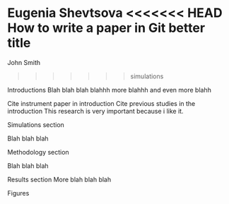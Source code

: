 Eugenia Shevtsova 
<<<<<<< HEAD
How to write a paper in Git better title
=======
John Smith 
>>>>>>> simulations

Introductions
Blah blah blah blahhh more blahhh and even more blahh

Cite instrument paper in introduction
Cite previous studies in the introduction
This research is very important because i like it.

Simulations section 

Blah blah blah

Methodology section 

Blah blah blah 

Results section
More blah blah blah 

Figures 